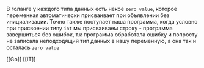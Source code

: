 
В голанге у каждого типа данных есть некое `zero value`, которое переменная автоматически присваивает при объявлении без инициализации. Точно также поступает наша программа, когда условно при присвоении типу `int` мы присваиваем строку - программа завершиться без ошибок, т.к программа обработала ошибку и попросту не записала неподходящий тип данных в нашу переменную, а она так и осталась `zero value`

[[Go]] [[IT]]
